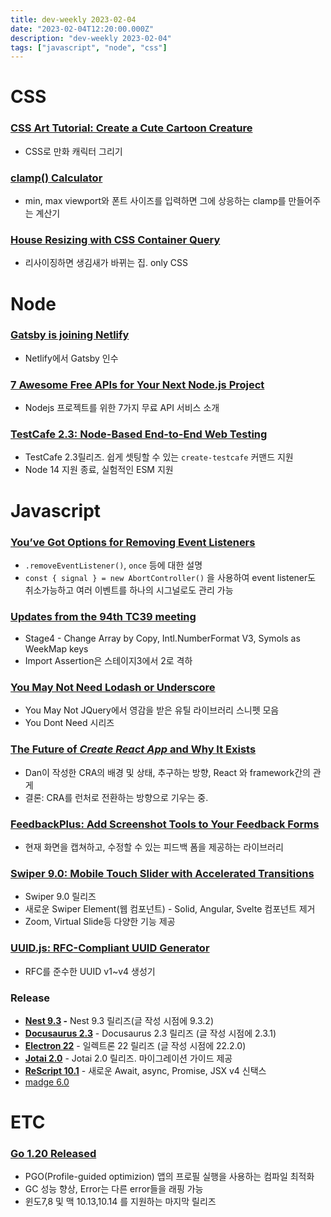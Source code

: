 ```yaml
---
title: dev-weekly 2023-02-04
date: "2023-02-04T12:20:00.000Z"
description: "dev-weekly 2023-02-04"
tags: ["javascript", "node", "css"]
---
```


# CSS

### **[CSS Art Tutorial: Create a Cute Cartoon Creature](https://blog.eleftheriabatsou.com/css-art-tutorial-create-a-cute-cartoon-creature)**

- CSS로 만화 캐릭터 그리기

### **[clamp() Calculator](https://chrisburnell.com/clamp-calculator)**

- min, max viewport와 폰트 사이즈를 입력하면 그에 상응하는 clamp를 만들어주는 계산기

### **[House Resizing with CSS Container Query](https://codepen.io/gayane-gasparyan/pen/yLqjVWb)**

- 리사이징하면 생김새가 바뀌는 집. only CSS

# Node

### **[Gatsby is joining Netlify](https://www.notion.so/2023-02-03-e4b57798c2654c8c8fcf12e2eb8c8e16)**

- Netlify에서 Gatsby 인수

### **[7 Awesome Free APIs for Your Next Node.js Project](https://maximorlov.com/awesome-apis-for-nodejs-projects/)**

- Nodejs 프로젝트를 위한 7가지 무료 API 서비스 소개

### **[TestCafe 2.3: Node-Based End-to-End Web Testing](https://github.com/DevExpress/testcafe/releases/tag/v2.3.0)**

- TestCafe 2.3릴리즈. 쉽게 셋팅할 수 있는 `create-testcafe` 커맨드 지원
- Node 14 지원 종료, 실험적인 ESM 지원

# Javascript

### **[You’ve Got Options for Removing Event Listeners](https://www.macarthur.me/posts/options-for-removing-event-listeners)**

- `.removeEventListener()`, `once` 등에 대한 설명
- `const { signal } = new AbortController()` 을 사용하여 event listener도 취소가능하고 여러 이벤트를 하나의 시그널로도 관리 가능

### **[Updates from the 94th TC39 meeting](https://dev.to/hemanth/updates-from-the-94th-tc39-meeting-48mb)**

- Stage4 - Change Array by Copy, Intl.NumberFormat V3, Symols as WeekMap keys
- Import Assertion은 스테이지3에서 2로 격하

### **[You May Not Need Lodash or Underscore](https://github.com/you-dont-need/You-Dont-Need-Lodash-Underscore#readme)**

- You May Not JQuery에서 영감을 받은 유틸 라이브러리 스니펫 모음
- You Dont Need 시리즈

### **[The Future of *Create React App* and Why It Exists](https://github.com/reactjs/reactjs.org/pull/5487#issuecomment-1409720741)**

- Dan이 작성한 CRA의 배경 및 상태, 추구하는 방향, React 와 framework간의 관게
- 결론: CRA를 런처로 전환하는 방향으로 기우는 중.

### **[FeedbackPlus: Add Screenshot Tools to Your Feedback Forms](https://github.com/ColonelParrot/feedbackplus)**

- 현재 화면을 캡쳐하고, 수정할 수 있는 피드백 폼을 제공하는 라이브러리

### **[Swiper 9.0: Mobile Touch Slider with Accelerated Transitions](https://github.com/nolimits4web/swiper/releases/tag/v9.0.0)**

- Swiper 9.0 릴리즈
- 새로운 Swiper Element(웹 컴포넌트) - Solid, Angular, Svelte 컴포넌트 제거
- Zoom, Virtual Slide등 다양한 기능 제공

### **[UUID.js: RFC-Compliant UUID Generator](https://github.com/LiosK/UUID.js)**

- RFC를 준수한 UUID v1~v4 생성기

### **Release**

- **[Nest 9.3](https://github.com/nestjs/nest/releases) -** Nest 9.3 릴리즈(글 작성 시점에 9.3.2)
- **[Docusaurus 2.3](https://github.com/facebook/docusaurus/releases/tag/v2.3.0)** - Docusaurus 2.3 릴리즈 (글 작성 시점에 2.3.1)
- **[Electron 22](https://github.com/electron/electron/releases/tag/v22.0.0)** - 일렉트론 22 릴리즈 (글 작성 시점에 22.2.0)
- **[Jotai 2.0](https://github.com/pmndrs/jotai/releases/tag/v2.0.0)** - Jotai 2.0 릴리즈. 마이그레이션 가이드 제공
- **[ReScript 10.1](https://rescript-lang.org/blog/release-10-1)** - 새로운 Await, async, Promise, JSX v4 신택스
- [madge 6.0](https://github.com/pahen/madge/releases/tag/v6.0.0)

# ETC

### **[Go 1.20 Released](https://go.dev/blog/go1.20)**

- PGO(Profile-guided optimizion) 앱의 프로필 실행을 사용하는 컴파일 최적화
- GC 성능 향상, Error는 다른 error들을 래핑 가능
- 윈도7,8 및 맥 10.13,10.14 를 지원하는 마지막 릴리즈